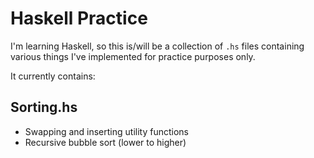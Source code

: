 # Haskell Practice

I'm learning Haskell, so this is/will be a collection of `.hs` files containing various things I've implemented for practice purposes only.

It currently contains:

## Sorting.hs

* Swapping and inserting utility functions
* Recursive bubble sort (lower to higher)
